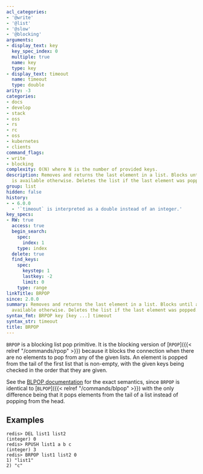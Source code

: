 ```yaml
---
acl_categories:
- '@write'
- '@list'
- '@slow'
- '@blocking'
arguments:
- display_text: key
  key_spec_index: 0
  multiple: true
  name: key
  type: key
- display_text: timeout
  name: timeout
  type: double
arity: -3
categories:
- docs
- develop
- stack
- oss
- rs
- rc
- oss
- kubernetes
- clients
command_flags:
- write
- blocking
complexity: O(N) where N is the number of provided keys.
description: Removes and returns the last element in a list. Blocks until an element
  is available otherwise. Deletes the list if the last element was popped.
group: list
hidden: false
history:
- - 6.0.0
  - '`timeout` is interpreted as a double instead of an integer.'
key_specs:
- RW: true
  access: true
  begin_search:
    spec:
      index: 1
    type: index
  delete: true
  find_keys:
    spec:
      keystep: 1
      lastkey: -2
      limit: 0
    type: range
linkTitle: BRPOP
since: 2.0.0
summary: Removes and returns the last element in a list. Blocks until an element is
  available otherwise. Deletes the list if the last element was popped.
syntax_fmt: BRPOP key [key ...] timeout
syntax_str: timeout
title: BRPOP
---
```

`BRPOP` is a blocking list pop primitive.
It is the blocking version of [`RPOP`]({{< relref "/commands/rpop" >}}) because it blocks the connection when there
are no elements to pop from any of the given lists.
An element is popped from the tail of the first list that is non-empty, with the
given keys being checked in the order that they are given.

See the [BLPOP documentation][cb] for the exact semantics, since `BRPOP` is
identical to [`BLPOP`]({{< relref "/commands/blpop" >}}) with the only difference being that it pops elements from
the tail of a list instead of popping from the head.

[cb]: /commands/blpop

## Examples

```
redis> DEL list1 list2
(integer) 0
redis> RPUSH list1 a b c
(integer) 3
redis> BRPOP list1 list2 0
1) "list1"
2) "c"
```
